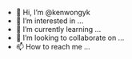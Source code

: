 - 👋 Hi, I’m @kenwongyk
- 👀 I’m interested in ...
- 🌱 I’m currently learning ...
- 💞️ I’m looking to collaborate on ...
- 📫 How to reach me ...

<!---
kenwongyk/kenwongyk is a ✨ special ✨ repository because its `README.md` (this file) appears on your GitHub profile.
You can click the Preview link to take a look at your changes.
--->
